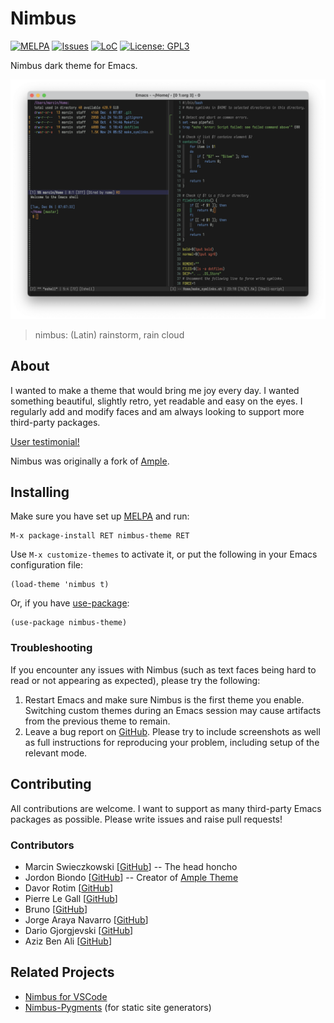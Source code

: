 # Nimbus

[![MELPA](https://melpa.org/packages/nimbus-theme-badge.svg)](https://melpa.org/#/nimbus-theme)
[![Issues](https://img.shields.io/github/issues-raw/m-cat/nimbus-theme.svg)](https://github.com/m-cat/nimbus-theme/issues)
[![LoC](https://tokei.rs/b1/github/m-cat/nimbus-theme)](https://github.com/m-cat/nimbus-theme)
[![License: GPL3](https://img.shields.io/badge/License-GPL3-yellow.svg)](https://opensource.org/licenses/GPL-3.0)

Nimbus dark theme for Emacs.

![Screenshot](./screenshot.png)

> nimbus: (Latin) rainstorm, rain cloud

## About

I wanted to make a theme that would bring me joy every day. I wanted something
beautiful, slightly retro, yet readable and easy on the eyes. I regularly add
and modify faces and am always looking to support more third-party packages.

[User testimonial!](https://grtcdr.tn/posts/2022-12-05.html)

Nimbus was originally a fork of [Ample](https://github.com/jordonbiondo/ample-theme).

## Installing

Make sure you have set up [MELPA](http://melpa.org/#/getting-started) and run:

```
M-x package-install RET nimbus-theme RET
```

Use `M-x customize-themes` to activate it, or put the following in your Emacs configuration file:

```elisp
(load-theme 'nimbus t)
```

Or, if you have [use-package](https://github.com/jwiegley/use-package):

```elisp
(use-package nimbus-theme)
```

### Troubleshooting

If you encounter any issues with Nimbus (such as text faces being hard to read or not appearing as expected), please try the following:

1. Restart Emacs and make sure Nimbus is the first theme you enable. Switching custom themes during an Emacs session may cause artifacts from the previous theme to remain.
1. Leave a bug report on [GitHub](https://github.com/m-cat/nimbus-theme/issues). Please try to include screenshots as well as full instructions for reproducing your problem, including setup of the relevant mode.

## Contributing

All contributions are welcome. I want to support as many third-party Emacs packages as possible. Please write issues and raise pull requests!

### Contributors

- Marcin Swieczkowski [[GitHub](https://github.com/m-cat)] -- The head honcho
- Jordon Biondo [[GitHub](https://github.com/jordonbiondo)] -- Creator of [Ample Theme](https://github.com/jordonbiondo/ample-theme)
- Davor Rotim [[GitHub](https://github.com/drot)]
- Pierre Le Gall [[GitHub](https://github.com/pierrelegall)]
- Bruno [[GitHub](https://github.com/arzoriac)]
- Jorge Araya Navarro [[GitHub](https://github.com/shackra)]
- Dario Gjorgjevski [[GitHub](https://github.com/d125q)]
- Aziz Ben Ali [[GitHub](https://github.com/grtcdr)]

## Related Projects

- [Nimbus for VSCode](https://github.com/m-cat/nimbus-theme-vscode)
- [Nimbus-Pygments](https://github.com/m-cat/nimbus-pygments) (for static site generators)
